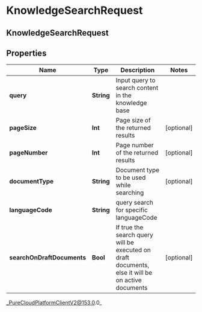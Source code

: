 # KnowledgeSearchRequest

## KnowledgeSearchRequest

## Properties

|Name | Type | Description | Notes|
|------------ | ------------- | ------------- | -------------|
| **query** | **String** | Input query to search content in the knowledge base | |
| **pageSize** | **Int** | Page size of the returned results | [optional] |
| **pageNumber** | **Int** | Page number of the returned results | [optional] |
| **documentType** | **String** | Document type to be used while searching | [optional] |
| **languageCode** | **String** | query search for specific languageCode | |
| **searchOnDraftDocuments** | **Bool** | If true the search query will be executed on draft documents, else it will be on active documents | [optional] |



_PureCloudPlatformClientV2@153.0.0_
